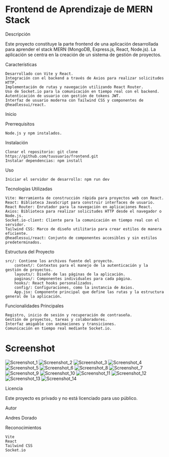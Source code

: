 # Frontend de Aprendizaje de MERN Stack

Descripción

Este proyecto constituye la parte frontend de una aplicación desarrollada para aprender el stack MERN (MongoDB, Express.js, React, Node.js). La aplicación se centra en la creación de un sistema de gestión de proyectos.

Características

    Desarrollado con Vite y React.
    Integración con el backend a través de Axios para realizar solicitudes HTTP.
    Implementación de rutas y navegación utilizando React Router.
    Uso de Socket.io para la comunicación en tiempo real con el backend.
    Autenticación de usuario con gestión de tokens JWT.
    Interfaz de usuario moderna con Tailwind CSS y componentes de @headlessui/react.

Inicio

Prerrequisitos

    Node.js y npm instalados.

Instalación

    Clonar el repositorio: git clone https://github.com/tuusuario/frontend.git
    Instalar dependencias: npm install

Uso

    Iniciar el servidor de desarrollo: npm run dev

Tecnologías Utilizadas

    Vite: Herramienta de construcción rápida para proyectos web con React.
    React: Biblioteca JavaScript para construir interfaces de usuario.
    React Router: Enrutador para la navegación en aplicaciones React.
    Axios: Biblioteca para realizar solicitudes HTTP desde el navegador o Node.js.
    Socket.io-client: Cliente para la comunicación en tiempo real con el servidor.
    Tailwind CSS: Marco de diseño utilitario para crear estilos de manera eficiente.
    @headlessui/react: Conjunto de componentes accesibles y sin estilos predeterminados.

Estructura del Proyecto

    src/: Contiene los archivos fuente del proyecto.
        context/: Contextos para el manejo de la autenticación y la gestión de proyectos.
        layouts/: Diseño de las páginas de la aplicación.
        paginas/: Componentes individuales para cada página.
        hooks/: React hooks personalizados.
        config/: Configuraciones, como la instancia de Axios.
        App.jsx: Componente principal que define las rutas y la estructura general de la aplicación.

Funcionalidades Principales

    Registro, inicio de sesión y recuperación de contraseña.
    Gestión de proyectos, tareas y colaboradores.
    Interfaz amigable con animaciones y transiciones.
    Comunicación en tiempo real mediante Socket.io.

# Screenshot
![Screenshot_1](https://github.com/Alonedevil8/Mern-Fronted/assets/6482729/68a10a88-4233-4522-ba0e-09b7b12596d5)
![Screenshot_2](https://github.com/Alonedevil8/Mern-Fronted/assets/6482729/a40b4ed3-0e0b-4e35-9177-2fb841ca7400)
![Screenshot_3](https://github.com/Alonedevil8/Mern-Fronted/assets/6482729/43253cce-dafc-4f74-b8f0-8ac1befa3590)
![Screenshot_4](https://github.com/Alonedevil8/Mern-Fronted/assets/6482729/15a8299d-99d7-4f48-8c30-fdea3c71dfd4)
![Screenshot_5](https://github.com/Alonedevil8/Mern-Fronted/assets/6482729/62306d1e-a02a-4df1-a231-939289fe9351)
![Screenshot_6](https://github.com/Alonedevil8/Mern-Fronted/assets/6482729/669ea367-cd46-4b03-a5ec-1e23ddcad6ce)
![Screenshot_8](https://github.com/Alonedevil8/Mern-Fronted/assets/6482729/887a750b-e34b-43c8-af54-72be982f5d2e)
![Screenshot_7](https://github.com/Alonedevil8/Mern-Fronted/assets/6482729/ba059dbf-e78b-4b43-ae8a-f14956e40feb)
![Screenshot_9](https://github.com/Alonedevil8/Mern-Fronted/assets/6482729/b48dd3ec-f7cd-4abf-bb90-59156519017e)
![Screenshot_10](https://github.com/Alonedevil8/Mern-Fronted/assets/6482729/7e0862f3-ef58-48f6-b998-ed8889ee6fb8)
![Screenshot_11](https://github.com/Alonedevil8/Mern-Fronted/assets/6482729/3edff67b-65e5-489d-840a-e905cd057898)
![Screenshot_12](https://github.com/Alonedevil8/Mern-Fronted/assets/6482729/f97fe214-a125-4634-9d44-ab5a34806243)
![Screenshot_13](https://github.com/Alonedevil8/Mern-Fronted/assets/6482729/be54016c-4755-40cb-99b9-ad5ac5d71d76)
![Screenshot_14](https://github.com/Alonedevil8/Mern-Fronted/assets/6482729/bf871db9-a0bf-4da5-b043-74e5dd70993c)

Licencia

Este proyecto es privado y no está licenciado para uso público.

Autor

Andres Dorado

Reconocimientos

    Vite
    React
    Tailwind CSS
    Socket.io
